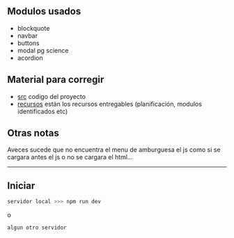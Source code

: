 ## Modulos usados
* blockquote
* navbar
* buttons
* modal pg science
* acordion

## Material para corregir
* [src](./src/) codigo del proyecto
* [recursos](./.recourses) están los recursos entregables (planificación, modulos identificados etc)

## Otras notas
Aveces sucede que no encuentra el menu de amburguesa el js como si se cargara antes el js o no se cargara el html...
<hr>

## Iniciar
```bash
servidor local >>> npm run dev
```
o
```bash
algun otro servidor
```
